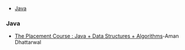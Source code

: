 * [Java](#Java)

 
### Java

* [The Placement Course : Java + Data Structures + Algorithms](https://www.youtube.com/watch?v=lxja8wBwN0k&list=PLKKfKV1b9e8ps6dD3QA5KFfHdiWj9cB1s&index=1)-Aman Dhattarwal
